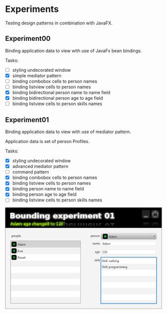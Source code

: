 Experiments
===========

Testing design patterns in combination with JavaFX.

Experiment00
------------

Binding application data to view with use of JavaFx bean bindings.

Tasks:

- [ ] styling undecorated window
- [x] simple mediator pattern
- [ ] binding combobox cells to person names
- [ ] binding listview cells to person names
- [x] binding bidirectional person name to name field
- [x] binding bidirectional person age to age field
- [ ] binding listview cells to person skills names

Experiment01
------------

Binding application data to view with use of mediator pattern.

Application data is set of person Profiles.

Tasks:

- [x] styling undecorated window
- [x] advanced mediator pattern
- [ ] command pattern
- [x] binding combobox cells to person names
- [x] binding listview cells to person names
- [x] binding person name to name field
- [x] binding person age to age field
- [ ] binding listview cells to person skills names

![alt Experiment01 screen](/images/screen00.png "Experiment01")